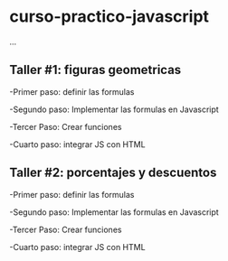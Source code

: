 # curso-practico-javascript


...


## Taller #1: figuras geometricas

-Primer paso: definir las formulas

-Segundo paso: Implementar las formulas en Javascript

-Tercer Paso: Crear funciones

-Cuarto paso: integrar JS con HTML


## Taller #2: porcentajes y descuentos

-Primer paso: definir las formulas

-Segundo paso: Implementar las formulas en Javascript

-Tercer Paso: Crear funciones

-Cuarto paso: integrar JS con HTML